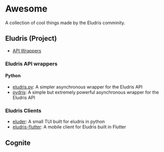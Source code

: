 # Awesome
A collection of cool things made by the Eludris comminity.

## Eludris (Project)

- [API Wrappers](#eludris-api-wrappers)

### Eludris API wrappers

#### Python

- [eludris.py](https://github.com/teaishealthy/eludris.py): A simpler asynchronous wrapper for the Eludris API
- [pydris](https://github.com/EnokiUN/pydris): A simple but extremely powerful asynchronous wrapper for the Eludris API 

### Eludris Clients
- [eluder](https://github.com/SawshaDev/eluder): A small TUI built for eludris in python
- [eludris-flutter](https://github.com/teaishealthy/eludris-flutter): A mobile client for Eludris built in Flutter

## Cognite
